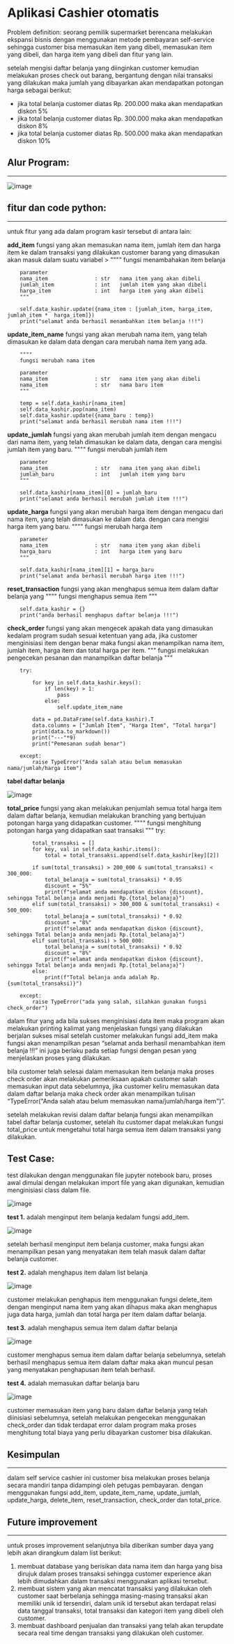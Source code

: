 # Aplikasi Cashier otomatis

Problem definition:
seorang pemilik supermarket berencana melakukan ekspansi bisnis dengan menggunakan metode pembayaran self-service sehingga customer bisa memasukan item yang dibeli, memasukan item yang dibeli, dan harga item yang dibeli dan fitur yang lain.

setelah mengisi daftar belanja yang diinginkan customer kemudian melakukan proses check out barang, bergantung dengan nilai transaksi yang dilakukan maka jumlah yang dibayarkan akan mendapatkan potongan harga sebagai berikut:

- jika total belanja customer diatas Rp. 200.000 maka akan mendapatkan diskon 5%
- jika total belanja customer diatas Rp. 300.000 maka akan mendapatkan diskon 8%
- jika total belanja customer diatas Rp. 500.000 maka akan mendapatkan diskon 10%

## Alur Program:
---
![image](https://user-images.githubusercontent.com/115323333/205337232-7a0f403c-f664-4680-813b-a003554ea99c.png)

## fitur dan code python:
---
untuk fitur yang ada dalam program kasir tersebut di antara lain:

**add_item** fungsi yang akan memasukan nama item, jumlah item dan harga item ke dalam transaksi yang dilakukan customer barang yang dimasukan akan masuk dalam suatu variabel 
       > """"
        fungsi menambahakan item belanja

        parameter 
        nama_item               : str   nama item yang akan dibeli
        jumlah_item             : int   jumlah item yang akan dibeli
        harga_item              : int   harga item yang akan dibeli
        """

        self.data_kashir.update({nama_item : [jumlah_item, harga_item, jumlah_item *  harga_item]})
        print("selamat anda berhasil menambahkan item belanja !!!")
        
**update_item_name** fungsi yang akan merubah nama item, yang telah dimasukan ke dalam data dengan cara merubah nama item yang ada.

        """"
        fungsi merubah nama item

        parameter 
        nama_item               : str   nama item yang akan dibeli
        nama_item               : str   nama baru item
        """

        temp = self.data_kashir[nama_item]
        self.data_kashir.pop(nama_item)
        self.data_kashir.update({nama_baru : temp})
        print("selamat anda berhasil merubah nama item !!!")
        
**update_jumlah** fungsi yang akan merubah jumlah item dengan mengacu dari nama item, yang telah dimasukan ke dalam data, dengan cara mengisi jumlah item yang baru.
        """"
        fungsi merubah jumlah item

        parameter 
        nama_item               : str   nama item yang akan dibeli
        jumlah_baru             : int   jumlah item yang baru
        """

        self.data_kashir[nama_item][0] = jumlah_baru
        print("selamat anda berhasil merubah jumlah item !!!")
        
**update_harga** fungsi yang akan merubah harga item dengan mengacu dari nama item, yang telah dimasukan ke dalam data. dengan cara mengisi harga item yang baru.
        """"
        fungsi merubah harga item

        parameter 
        nama_item               : str   nama item yang akan dibeli
        harga_baru              : int   harga item yang baru
        """

        self.data_kashir[nama_item][1] = harga_baru
        print("selamat anda berhasil merubah harga item !!!")

**reset_transaction** fungsi yang akan menghapus semua item dalam daftar belanja yang 
        """"
        fungsi menghapus semua item 
        """

        self.data_kashir = {}
        print("anda berhasil menghapus daftar belanja !!!")

**check_order** fungsi yang akan mengecek apakah data yang dimasukan kedalam program sudah sesuai ketentuan yang ada, jika customer menginisiasi item dengan benar maka fungsi akan menampilkan nama item, jumlah item, harga item dan total harga per item.
        """
        fungsi melakukan pengecekan pesanan dan manampilkan daftar belanja
        """

        try:

            for key in self.data_kashir.keys():
                if len(key) > 1:
                    pass
                else:
                    self.update_item_name

            data = pd.DataFrame(self.data_kashir).T
            data.columns = ["Jumlah Item", "Harga Item", "Total harga"]
            print(data.to_markdown())
            print("---"*9)
            print("Pemesanan sudah benar")
            
        except:
            raise TypeError("Anda salah atau belum memasukan nama/jumlah/harga item")
**tabel daftar belanja** 

![image](https://user-images.githubusercontent.com/115323333/205338303-5a628e1b-f61a-4bac-ac03-dbdfb8cc18e0.png)

**total_price** fungsi yang akan melakukan penjumlah semua total harga item dalam daftar belanja, kemudian melakukan branching yang bertujuan potongan harga yang didapatkan customer.
  """"
        fungsi menghitung potongan harga yang didapatkan saat transaksi 
        """
        try:

            total_transaksi = []
            for key, val in self.data_kashir.items():
                total = total_transaksi.append(self.data_kashir[key][2])

            if sum(total_transaksi) > 200_000 & sum(total_transaksi) < 300_000:
                total_belanaja = sum(total_transaksi) * 0.95
                discount = "5%"
                print(f"selamat anda mendapatkan diskon {discount}, sehingga Total belanja anda menjadi Rp.{total_belanaja}")
            elif sum(total_transaksi) > 300_000 & sum(total_transaksi) < 500_000:
                total_belanaja = sum(total_transaksi) * 0.92
                discount = "8%"
                print(f"selamat anda mendapatkan diskon {discount}, sehingga Total belanja anda menjadi Rp.{total_belanaja}")
            elif sum(total_transaksi) > 500_000:
                total_belanaja = sum(total_transaksi) * 0.92
                discount = "8%"
                print(f"selamat anda mendapatkan diskon {discount}, sehingga Total belanja anda menjadi Rp.{total_belanaja}")
            else:
                print(f"Total belanja anda adalah Rp.{sum(total_transaksi)}")

        except:
            raise TypeError("ada yang salah, silahkan gunakan fungsi check_order")

dalam fitur yang ada bila sukses menginisiasi data item maka program akan melakukan printing kalimat yang menjelaskan fungsi yang dilakukan berjalan sukses misal setelah customer melakukan fungsi add_item maka fungsi akan menampilkan pesan “selamat anda berhasil menambahkan item belanja !!!” ini juga berlaku pada setiap fungsi dengan pesan yang menjelaskan proses yang dilakukan.

bila customer telah selesai dalam memasukan item belanja maka proses check order akan melakukan pemeriksaan apakah customer salah memasukan input data sebelumnya, jika customer keliru memasukan data dalam daftar belanja maka check order akan menampilkan tulisan “TypeError("Anda salah atau belum memasukan nama/jumlah/harga item")”. 

setelah melakukan revisi dalam daftar belanja fungsi akan menampilkan tabel daftar belanja customer, setelah itu customer dapat melakukan fungsi total_price untuk mengetahui total harga semua item dalam transaksi yang dilakukan.

## Test Case:
test dilakukan dengan menggunakan file jupyter notebook baru, proses awal dimulai dengan melakukan import file yang akan digunakan, kemudian menginisiasi class dalam file.

![image](https://user-images.githubusercontent.com/115323333/205338555-65351eaf-df9d-465a-b73b-d0021092bf3d.png)

**test 1.** adalah menginput item belanja kedalam fungsi add_item.

![image](https://user-images.githubusercontent.com/115323333/205338587-6fa4c18c-7e33-46dc-ac4f-7876bbe0563d.png)

setelah berhasil menginput item belanja customer, maka fungsi akan menampilkan pesan yang menyatakan item telah masuk dalam daftar belanja customer.

**test 2.** adalah menghapus item dalam list belanja

![image](https://user-images.githubusercontent.com/115323333/205338682-2d88563c-38d3-45e1-a79b-1928d10c854d.png)

customer melakukan penghapus item menggunakan fungsi delete_item dengan menginput nama item yang akan dihapus maka akan menghapus juga data harga, jumlah dan total harga per item dalam daftar belanja.

**test 3.** adalah menghapus semua item dalam daftar belanja

![image](https://user-images.githubusercontent.com/115323333/205338754-a053a784-d027-4168-958b-667cf790280e.png)

customer menghapus semua item dalam daftar belanja sebelumnya, setelah berhasil menghapus semua item dalam daftar maka akan muncul pesan yang menyatakan penghapusan item telah berhasil.

**test 4.** adalah memasukan daftar belanja baru

![image](https://user-images.githubusercontent.com/115323333/205338809-5530b343-697c-4a30-9b4c-d09296029a59.png)

customer memasukan item yang baru dalam daftar belanja yang telah diinisiasi sebelumnya, setelah melakukan pengecekan menggunakan check_order dan tidak terdapat error dalam program maka proses menghitung total biaya yang perlu dibayarkan customer bisa dilakukan.

## Kesimpulan
---
dalam self service cashier ini customer bisa melakukan proses belanja secara mandiri tanpa didampingi oleh petugas pembayaran. dengan menggunakan fungsi add_item, update_item_name, update_jumlah, update_harga, delete_item, reset_transaction, check_order dan total_price.

## Future improvement
---
untuk proses improvement selanjutnya bila diberikan sumber daya yang lebih akan dirangkum dalam list berikut:
1.	membuat database yang berisikan data nama item dan harga yang bisa dirujuk dalam proses transaksi sehingga customer experience akan lebih dimudahkan dalam transaksi menggunakan aplikasi tersebut.
2.	membuat sistem yang akan mencatat transaksi yang dilakukan oleh customer saat berbelanja sehingga masing-masing transaksi akan memiliki unik id tersendiri, dalam unik id tersebut akan terdapat relasi data tanggal transaksi, total transaksi dan kategori item yang dibeli oleh customer.
3.	membuat dashboard penjualan dan transaksi yang telah akan terupdate secara real time dengan transaksi yang dilakukan oleh customer.









